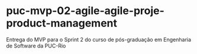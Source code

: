 # puc-mvp-02-agile-agile-proje-product-management
Entrega do MVP para o Sprint 2 do curso de pós-graduação em Engenharia de Software da PUC-Rio
